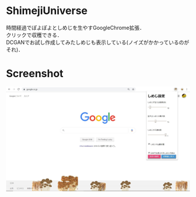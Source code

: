 # ShimejiUniverse
時間経過でぽよぽよとしめじを生やすGoogleChrome拡張．  
クリックで収穫できる．  
DCGANでお試し作成してみたしめじも表示している(ノイズがかかっているのがそれ)．  

# Screenshot
![main](https://raw.githubusercontent.com/nyumye/ShimejiUniverse/images/screenshot_0.jpg)
